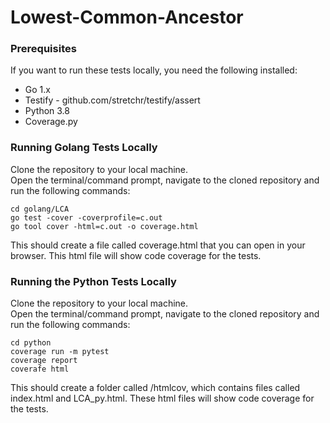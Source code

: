 # Lowest-Common-Ancestor
### Prerequisites
If you want to run these tests locally, you need the following installed:

- Go 1.x
- Testify - github.com/stretchr/testify/assert
- Python 3.8
- Coverage.py

### Running Golang Tests Locally
Clone the repository to your local machine.  
Open the terminal/command prompt, navigate to the cloned repository and run the following commands:
```
cd golang/LCA
go test -cover -coverprofile=c.out
go tool cover -html=c.out -o coverage.html 
```
This should create a file called coverage.html that you can open in your browser. This html file will show code coverage
for the tests.

### Running the Python Tests Locally
Clone the repository to your local machine.  
Open the terminal/command prompt, navigate to the cloned repository and run the following commands:
```
cd python
coverage run -m pytest
coverage report
coverafe html
```
This should create a folder called /htmlcov, which contains files called index.html and LCA_py.html. These html files will show 
code coverage for the tests. 
